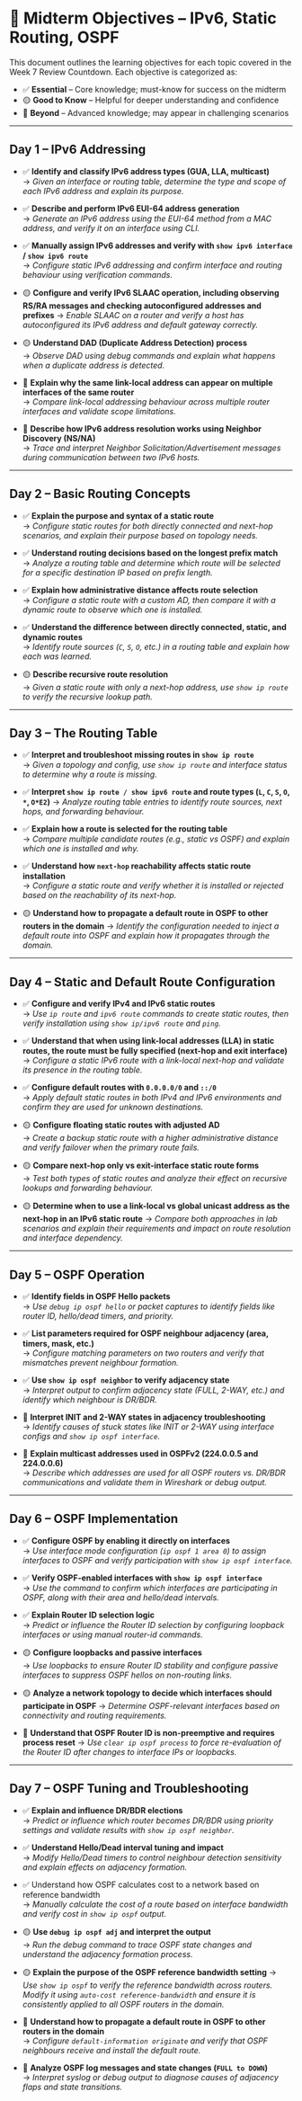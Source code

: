 # 🧭 Midterm Objectives – IPv6, Static Routing, OSPF

This document outlines the learning objectives for each topic covered in the Week 7 Review Countdown. Each objective is categorized as:

- ✅ **Essential** – Core knowledge; must-know for success on the midterm
- 🟡 **Good to Know** – Helpful for deeper understanding and confidence
- 🔵 **Beyond** – Advanced knowledge; may appear in challenging scenarios

---

## Day 1 – IPv6 Addressing

- ✅ **Identify and classify IPv6 address types (GUA, LLA, multicast)**  
    → _Given an interface or routing table, determine the type and scope of each IPv6 address and explain its purpose._
    
- ✅ **Describe and perform IPv6 EUI-64 address generation**  
    → _Generate an IPv6 address using the EUI-64 method from a MAC address, and verify it on an interface using CLI._
    
- ✅ **Manually assign IPv6 addresses and verify with `show ipv6 interface` / `show ipv6 route`**  
    → _Configure static IPv6 addressing and confirm interface and routing behaviour using verification commands._
    
- 🟡 **Configure and verify IPv6 SLAAC operation, including observing RS/RA messages and checking autoconfigured addresses and prefixes**
    → _Enable SLAAC on a router and verify a host has autoconfigured its IPv6 address and default gateway correctly._
    
- 🟡 **Understand DAD (Duplicate Address Detection) process**  
    → _Observe DAD using debug commands and explain what happens when a duplicate address is detected._
    
- 🔵 **Explain why the same link-local address can appear on multiple interfaces of the same router**  
    → _Compare link-local addressing behaviour across multiple router interfaces and validate scope limitations._
    
- 🔵 **Describe how IPv6 address resolution works using Neighbor Discovery (NS/NA)**  
    → _Trace and interpret Neighbor Solicitation/Advertisement messages during communication between two IPv6 hosts._


---

## Day 2 – Basic Routing Concepts

- ✅ **Explain the purpose and syntax of a static route**  
    → _Configure static routes for both directly connected and next-hop scenarios, and explain their purpose based on topology needs._
    
- ✅ **Understand routing decisions based on the longest prefix match**  
    → _Analyze a routing table and determine which route will be selected for a specific destination IP based on prefix length._
    
- ✅ **Explain how administrative distance affects route selection**  
    → _Configure a static route with a custom AD, then compare it with a dynamic route to observe which one is installed._
    
- ✅ **Understand the difference between directly connected, static, and dynamic routes**  
    → _Identify route sources (`C`, `S`, `O`, etc.) in a routing table and explain how each was learned._
    
- 🟡 **Describe recursive route resolution**  
    → _Given a static route with only a next-hop address, use `show ip route` to verify the recursive lookup path._
    


---

## Day 3 – The Routing Table

- ✅ **Interpret and troubleshoot missing routes in `show ip route`**  
    → _Given a topology and config, use `show ip route` and interface status to determine why a route is missing._
    
- ✅ **Interpret `show ip route / show ipv6 route` and route types (`L`, `C`, `S`, `O`, `*`, `O*E2`)**
    → _Analyze routing table entries to identify route sources, next hops, and forwarding behaviour._
    
- ✅ **Explain how a route is selected for the routing table**  
    → _Compare multiple candidate routes (e.g., static vs OSPF) and explain which one is installed and why._
    
- ✅ **Understand how `next-hop` reachability affects static route installation**  
    → _Configure a static route and verify whether it is installed or rejected based on the reachability of its next-hop._
    
- 🟡 **Understand how to propagate a default route in OSPF to other routers in the domain**
	→ _Identify the configuration needed to inject a default route into OSPF and explain how it propagates through the domain._

---

## Day 4 – Static and Default Route Configuration

- ✅ **Configure and verify IPv4 and IPv6 static routes**  
    → _Use `ip route` and `ipv6 route` commands to create static routes, then verify installation using `show ip/ipv6 route` and `ping`._
    
- ✅ **Understand that when using link-local addresses (LLA) in static routes, the route must be fully specified (next-hop **and** exit interface)**  
    → _Configure a static IPv6 route with a link-local next-hop and validate its presence in the routing table._
    
- ✅ **Configure default routes with `0.0.0.0/0` and `::/0`**  
    → _Apply default static routes in both IPv4 and IPv6 environments and confirm they are used for unknown destinations._
    
- 🟡 **Configure floating static routes with adjusted AD**  
    → _Create a backup static route with a higher administrative distance and verify failover when the primary route fails._
    
- 🟡 **Compare next-hop only vs exit-interface static route forms**  
    → _Test both types of static routes and analyze their effect on recursive lookups and forwarding behaviour._
    
- 🟡 **Determine when to use a link-local vs global unicast address as the next-hop in an IPv6 static route**
	→ _Compare both approaches in lab scenarios and explain their requirements and impact on route resolution and interface dependency._


---

## Day 5 – OSPF Operation

- ✅ **Identify fields in OSPF Hello packets**  
    → _Use `debug ip ospf hello` or packet captures to identify fields like router ID, hello/dead timers, and priority._
    
- ✅ **List parameters required for OSPF neighbour adjacency (area, timers, mask, etc.)**  
    → _Configure matching parameters on two routers and verify that mismatches prevent neighbour formation._
    
- ✅ **Use `show ip ospf neighbor` to verify adjacency state**  
    → _Interpret output to confirm adjacency state (FULL, 2-WAY, etc.) and identify which neighbour is DR/BDR._
    
- 🔵 **Interpret INIT and 2-WAY states in adjacency troubleshooting**  
	→ _Identify causes of stuck states like INIT or 2-WAY using interface configs and `show ip ospf interface`._
	
- 🔵 **Explain multicast addresses used in OSPFv2 (224.0.0.5 and 224.0.0.6)**  
	→ _Describe which addresses are used for all OSPF routers vs. DR/BDR communications and validate them in Wireshark or debug output._

---

## Day 6 – OSPF Implementation

- ✅ **Configure OSPF by enabling it directly on interfaces**  
	→ _Use interface mode configuration (`ip ospf 1 area 0`) to assign interfaces to OSPF and verify participation with `show ip ospf interface`._
	
- ✅ **Verify OSPF-enabled interfaces with `show ip ospf interface`**  
    → _Use the command to confirm which interfaces are participating in OSPF, along with their area and hello/dead intervals._
    
- ✅ **Explain Router ID selection logic**  
    → _Predict or influence the Router ID selection by configuring loopback interfaces or using manual router-id commands._

- 🟡 **Configure loopbacks and passive interfaces**  
    → _Use loopbacks to ensure Router ID stability and configure passive interfaces to suppress OSPF hellos on non-routing links._
    
- 🟡 **Analyze a network topology to decide which interfaces should participate in OSPF**
    → _Determine OSPF-relevant interfaces based on connectivity and routing requirements._
    
- 🔵 **Understand that OSPF Router ID is non-preemptive and requires process reset**
    → _Use `clear ip ospf process` to force re-evaluation of the Router ID after changes to interface IPs or loopbacks._

---

## Day 7 – OSPF Tuning and Troubleshooting

- ✅ **Explain and influence DR/BDR elections**  
    → _Predict or influence which router becomes DR/BDR using priority settings and validate results with `show ip ospf neighbor`._
    
- ✅ **Understand Hello/Dead interval tuning and impact**  
    → _Modify Hello/Dead timers to control neighbour detection sensitivity and explain effects on adjacency formation._

- ✅ Understand how OSPF calculates cost to a network based on reference bandwidth  
  → *Manually calculate the cost of a route based on interface bandwidth and verify cost in `show ip ospf` output.*

- 🟡 **Use `debug ip ospf adj` and interpret the output**  
	→ _Run the debug command to trace OSPF state changes and understand the adjacency formation process._

- 🟡 **Explain the purpose of the OSPF reference bandwidth setting**
	→ _Use `show ip ospf` to verify the reference bandwidth across routers. Modify it using `auto-cost reference-bandwidth` and ensure it is consistently applied to all OSPF routers in the domain._

- 🔵 **Understand how to propagate a default route in OSPF to other routers in the domain**  
    → _Configure `default-information originate` and verify that OSPF neighbours receive and install the default route._
    
- 🔵 **Analyze OSPF log messages and state changes (`FULL to DOWN`)**  
    → _Interpret syslog or debug output to diagnose causes of adjacency flaps and state transitions._
